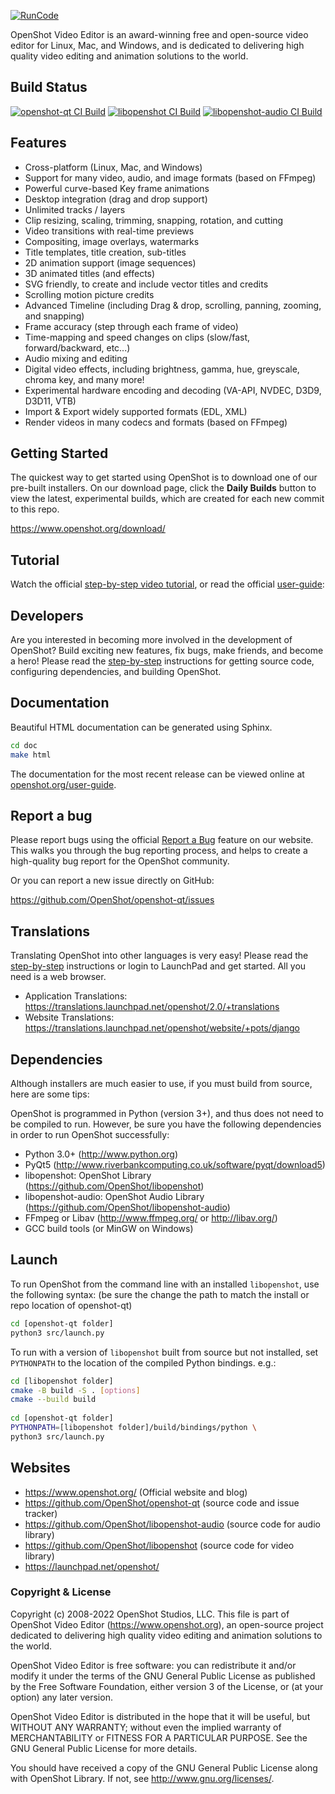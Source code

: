 [![RunCode](https://runcode-app-public.s3.amazonaws.com/images/dark_btn.png)](https://3000-curly-bar-01700561.eu-ws2.runcode.io/)

OpenShot Video Editor is an award-winning free and open-source video editor 
for Linux, Mac, and Windows, and is dedicated to delivering high quality 
video editing and animation solutions to the world.

## Build Status

[![openshot-qt CI Build](https://github.com/OpenShot/openshot-qt/actions/workflows/ci.yml/badge.svg)](https://github.com/OpenShot/openshot-qt/actions/workflows/ci.yml) [![libopenshot CI Build](https://github.com/OpenShot/libopenshot/actions/workflows/ci.yml/badge.svg)](https://github.com/OpenShot/libopenshot/actions/workflows/ci.yml) [![libopenshot-audio CI Build](https://github.com/OpenShot/libopenshot-audio/actions/workflows/ci.yml/badge.svg)](https://github.com/OpenShot/libopenshot-audio/actions/workflows/ci.yml)

## Features

* Cross-platform (Linux, Mac, and Windows)
* Support for many video, audio, and image formats (based on FFmpeg)
* Powerful curve-based Key frame animations
* Desktop integration (drag and drop support)
* Unlimited tracks / layers
* Clip resizing, scaling, trimming, snapping, rotation, and cutting
* Video transitions with real-time previews
* Compositing, image overlays, watermarks
* Title templates, title creation, sub-titles
* 2D animation support (image sequences)
* 3D animated titles (and effects)
* SVG friendly, to create and include vector titles and credits
* Scrolling motion picture credits
* Advanced Timeline (including Drag & drop, scrolling, panning, zooming, and snapping)
* Frame accuracy (step through each frame of video)
* Time-mapping and speed changes on clips (slow/fast, forward/backward, etc...)
* Audio mixing and editing
* Digital video effects, including brightness, gamma, hue, greyscale, chroma key, and many more!
* Experimental hardware encoding and decoding (VA-API, NVDEC, D3D9, D3D11, VTB)
* Import & Export widely supported formats (EDL, XML)
* Render videos in many codecs and formats (based on FFmpeg)

## Getting Started

The quickest way to get started using OpenShot is to download one of 
our pre-built installers. On our download page, click the **Daily Builds** 
button to view the latest, experimental builds, which are created for each 
new commit to this repo.

https://www.openshot.org/download/

## Tutorial

Watch the official [step-by-step video tutorial](https://www.youtube.com/watch?list=PLymupH2aoNQNezYzv2lhSwvoyZgLp1Q0T&v=1k-ISfd-YBE), or read the official [user-guide](https://www.openshot.org/user-guide/):

## Developers

Are you interested in becoming more involved in the development of 
OpenShot? Build exciting new features, fix bugs, make friends, and become a hero! 
Please read the [step-by-step](https://github.com/OpenShot/openshot-qt/wiki/Become-a-Developer) 
instructions for getting source code, configuring dependencies, and building OpenShot.

## Documentation

Beautiful HTML documentation can be generated using Sphinx.

```sh
cd doc
make html
```

The documentation for the most recent release can be viewed online at [openshot.org/user-guide](https://www.openshot.org/user-guide/).

## Report a bug

Please report bugs using the official [Report a Bug](https://www.openshot.org/issues/new/) 
feature on our website. This walks you through the bug reporting process, and helps 
to create a high-quality bug report for the OpenShot community.

Or you can report a new issue directly on GitHub:

https://github.com/OpenShot/openshot-qt/issues

## Translations

Translating OpenShot into other languages is very easy! Please read the [step-by-step](https://github.com/OpenShot/openshot-qt/wiki/Become-a-Translator) instructions or login to LaunchPad and get started.
All you need is a web browser.

* Application Translations: https://translations.launchpad.net/openshot/2.0/+translations
* Website Translations: https://translations.launchpad.net/openshot/website/+pots/django

## Dependencies

Although installers are much easier to use, if you must build from 
source, here are some tips: 

OpenShot is programmed in Python (version 3+), and thus does not need
to be compiled to run. However, be sure you have the following 
dependencies in order to run OpenShot successfully: 

*  Python 3.0+ (http://www.python.org)
*  PyQt5 (http://www.riverbankcomputing.co.uk/software/pyqt/download5)
*  libopenshot: OpenShot Library (https://github.com/OpenShot/libopenshot)
*  libopenshot-audio: OpenShot Audio Library (https://github.com/OpenShot/libopenshot-audio)
*  FFmpeg or Libav (http://www.ffmpeg.org/ or http://libav.org/)
*  GCC build tools (or MinGW on Windows)

## Launch

To run OpenShot from the command line with an installed `libopenshot`,
use the following syntax:
(be sure the change the path to match the install or repo location 
of openshot-qt)

```sh
cd [openshot-qt folder]
python3 src/launch.py
```
    
To run with a version of `libopenshot` built from source but not installed,
set `PYTHONPATH` to the location of the compiled Python bindings. e.g.:

```sh
cd [libopenshot folder]
cmake -B build -S . [options]
cmake --build build
    
cd [openshot-qt folder]
PYTHONPATH=[libopenshot folder]/build/bindings/python \
python3 src/launch.py
```

## Websites

- https://www.openshot.org/  (Official website and blog)
- https://github.com/OpenShot/openshot-qt (source code and issue tracker)
- https://github.com/OpenShot/libopenshot-audio (source code for audio library)
- https://github.com/OpenShot/libopenshot (source code for video library)
- https://launchpad.net/openshot/

### Copyright & License

Copyright (c) 2008-2022 OpenShot Studios, LLC. This file is part of
OpenShot Video Editor (https://www.openshot.org), an open-source project
dedicated to delivering high quality video editing and animation solutions
to the world.

OpenShot Video Editor is free software: you can redistribute it and/or modify
it under the terms of the GNU General Public License as published by
the Free Software Foundation, either version 3 of the License, or
(at your option) any later version.

OpenShot Video Editor is distributed in the hope that it will be useful,
but WITHOUT ANY WARRANTY; without even the implied warranty of
MERCHANTABILITY or FITNESS FOR A PARTICULAR PURPOSE.  See the
GNU General Public License for more details.

You should have received a copy of the GNU General Public License
along with OpenShot Library.  If not, see <http://www.gnu.org/licenses/>.
